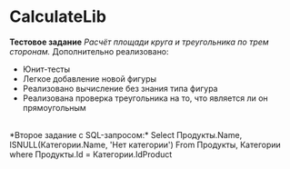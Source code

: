 # CalculateLib

**Тестовое задание**
*Расчёт площади круга и треугольника по трем сторонам.*
Дополнительно реализовано:
- Юнит-тесты
- Легкое добавление новой фигуры
- Реализовано вычисление без знания типа фигура
- Реализована проверка треугольника на то, что является ли он прямоугольным

</br>
*Второе задание с SQL-запросом:*
Select Продукты.Name, ISNULL(Категории.Name, 'Нет категории')
From Продукты, Категории where Продукты.Id = Категории.IdProduct
